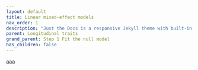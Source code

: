 ```yaml
---
layout: default
title: Linear mixed-effect models
nav_order: 1
description: "Just the Docs is a responsive Jekyll theme with built-in search that is easily customizable and hosted on GitHub Pages."
parent: Longitudinal traits
grand_parent: Step 1 Fit the null model
has_children: false
---
```


aaa